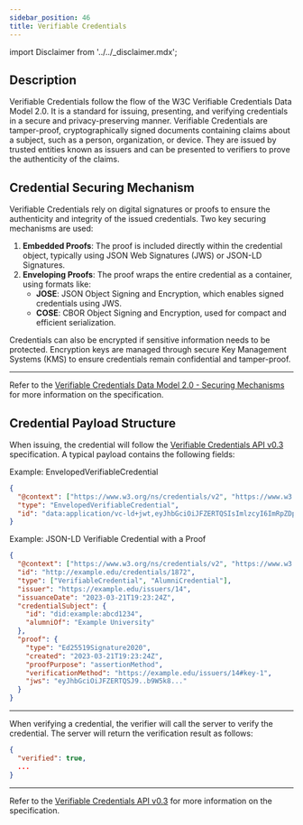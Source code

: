 ```yaml
---
sidebar_position: 46
title: Verifiable Credentials
---
```


import Disclaimer from '../../\_disclaimer.mdx';

<Disclaimer />

## Description

Verifiable Credentials follow the flow of the W3C Verifiable Credentials Data Model 2.0. It is a standard for issuing, presenting, and verifying credentials in a secure and privacy-preserving manner. Verifiable Credentials are tamper-proof, cryptographically signed documents containing claims about a subject, such as a person, organization, or device. They are issued by trusted entities known as issuers and can be presented to verifiers to prove the authenticity of the claims.

## Credential Securing Mechanism

Verifiable Credentials rely on digital signatures or proofs to ensure the authenticity and integrity of the issued credentials. Two key securing mechanisms are used:

1. **Embedded Proofs**: The proof is included directly within the credential object, typically using JSON Web Signatures (JWS) or JSON-LD Signatures.
2. **Enveloping Proofs**: The proof wraps the entire credential as a container, using formats like:
   - **JOSE**: JSON Object Signing and Encryption, which enables signed credentials using JWS.
   - **COSE**: CBOR Object Signing and Encryption, used for compact and efficient serialization.

Credentials can also be encrypted if sensitive information needs to be protected. Encryption keys are managed through secure Key Management Systems (KMS) to ensure credentials remain confidential and tamper-proof.

---

Refer to the [Verifiable Credentials Data Model 2.0 - Securing Mechanisms](https://www.w3.org/TR/vc-data-model-2.0/#securing-mechanisms) for more information on the specification.

## Credential Payload Structure

When issuing, the credential will follow the [Verifiable Credentials API v0.3](https://w3c-ccg.github.io/vc-api/#issue-credential) specification. A typical payload contains the following fields:

Example: EnvelopedVerifiableCredential

```json
{
  "@context": ["https://www.w3.org/ns/credentials/v2", "https://www.w3.org/ns/credentials/examples/v2"],
  "type": "EnvelopedVerifiableCredential",
  "id": "data:application/vc-ld+jwt,eyJhbGciOiJFZERTQSIsImlzcyI6ImRpZDp3ZWI6ZGRiYy0xMTYtMTA2LTE..."
}
```

Example: JSON-LD Verifiable Credential with a Proof

```json
{
  "@context": ["https://www.w3.org/ns/credentials/v2", "https://www.w3.org/ns/credentials/examples/v2"],
  "id": "http://example.edu/credentials/1872",
  "type": ["VerifiableCredential", "AlumniCredential"],
  "issuer": "https://example.edu/issuers/14",
  "issuanceDate": "2023-03-21T19:23:24Z",
  "credentialSubject": {
    "id": "did:example:abcd1234",
    "alumniOf": "Example University"
  },
  "proof": {
    "type": "Ed25519Signature2020",
    "created": "2023-03-21T19:23:24Z",
    "proofPurpose": "assertionMethod",
    "verificationMethod": "https://example.edu/issuers/14#key-1",
    "jws": "eyJhbGciOiJFZERTQSJ9..b9W5k8..."
  }
}
```

---

When verifying a credential, the verifier will call the server to verify the credential. The server will return the verification result as follows:

```json
{
  "verified": true,
  ...
}
```

---

Refer to the [Verifiable Credentials API v0.3](https://w3c-ccg.github.io/vc-api/#verify-credential) for more information on the specification.
